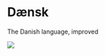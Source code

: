 # Dænsk

The Danish language, improved

[comment]: # (!!!)

![](media/was-ist-syntax-wortgefüge.png)
